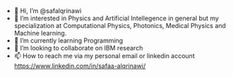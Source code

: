 - 👋 Hi, I’m @safalqrinawi
- 👀 I’m interested in Physics and Artificial Intellegence in general but my specialization at Computational Physics, Photonics, Medical Physics and Machine learning.
- 🌱 I’m currently learning Programming
- 💞️ I’m looking to collaborate on IBM research
- 📫 How to reach me via my personal email or linkedin account https://www.linkedin.com/in/safaa-alqrinawi/

<!---
safalqrinawi/safalqrinawi is a ✨ special ✨ repository because its `README.md` (this file) appears on your GitHub profile.
You can click the Preview link to take a look at your changes.
--->
